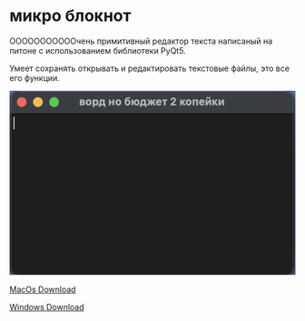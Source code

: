 # микро блокнот

ОООООООООООчень примитивный редактор текста написаный на питоне
с использованием библиотеки PyQt5.

Умеет сохранять открывать и редактировать текстовые файлы, это все его функции.

![скриншот программы](/image.png)

[MacOs Download](https://media.githubusercontent.com/media/4awka-4a9/free-word/main/dist/text%20editor.dmg "MacOs Download")

[Windows Download](https://media.githubusercontent.com/media/4awka-4a9/free-word/main/dist/text%20editor/text%20editor.exe "Windows Download")
